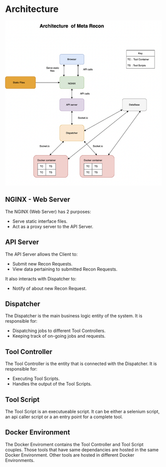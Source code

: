 # Architecture
![Architecture Image](../resources/architecture.png)

## NGINX - Web Server
The NGINX (Web Server) has 2 purposes:
- Serve static interface files.
- Act as a proxy server to the API Server.

## API Server
The API Server allows the Client to:
- Submit new Recon Requests.
- View data pertaining to submitted Recon Requests.

It also interacts with Dispatcher to:
- Notify of about new Recon Request.

## Dispatcher
The Dispatcher is the main business logic entity of the system. It is responsible for:
- Dispatching jobs to different Tool Controllers.
- Keeping track of on-going jobs and requests.

## Tool Controller
The Tool Controller is the entity that is connected with the Dispatcher. It is responsible for:
- Executing Tool Scripts.
- Handles the output of the Tool Scripts.

## Tool Script
The Tool Script is an executueable script. It can be either a selenium script, an api caller script or a an entry point for a complete tool.

## Docker Environment
The Docker Enviroment contains the Tool Controller and Tool Script couples. Those tools that have same dependancies are hosted in the same Docker Environment. Other tools are hosted in different Docker Environments.